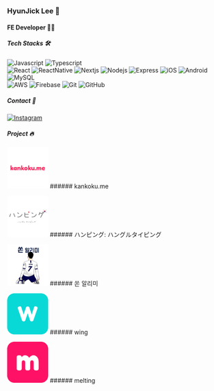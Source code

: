 ### HyunJick Lee 👋

#### FE Developer 🙋‍♂    

##### Tech Stacks 🛠
  
![Javascript](https://img.shields.io/badge/JavaScript-F7DF1E?style=flat-square&logo=Javascript&logoColor=212121)
![Typescript](https://img.shields.io/badge/TypeScript-3178C6?style=flat-square&logo=TypeScript&logoColor=fff)  
![React](https://img.shields.io/badge/React-fff?style=flat-square&logo=React&logoColor=61DAFB)
![ReactNative](https://img.shields.io/badge/ReactNative-fff?style=flat-square&logo=React&logoColor=61DAFB)
![Nextjs](https://img.shields.io/badge/Next.js-000000?style=flat-square&logo=Next.js&logoColor=fff)
![Nodejs](https://img.shields.io/badge/Node.js-339933?style=flat-square&logo=Node.js&logoColor=fff)
![Express](https://img.shields.io/badge/Express-000?style=flat-square&logo=Express&logoColor=fff)
![iOS](https://img.shields.io/badge/iOS-000?style=flat-square&logo=iOS&logoColor=fff)
![Android](https://img.shields.io/badge/Android-3DDC84?style=flat-square&logo=Android&logoColor=fff)  
![MySQL](https://img.shields.io/badge/MySQL-4479A1?style=flat-square&logo=MySQL&logoColor=fff)  
![AWS](https://img.shields.io/badge/AWS-232F3E?style=flat-square&logo=Amazon-AWS&logoColor=fff)
![Firebase](https://img.shields.io/badge/Firebase-FFCA28?style=flat-square&logo=Firebase&logoColor=000)
![Git](https://img.shields.io/badge/Git-F05032?style=flat-square&logo=Git&logoColor=fff)
![GitHub](https://img.shields.io/badge/GitHub-181717?style=flat-square&logo=GitHub&logoColor=fff)

##### Contact 🤝
[![Instagram](https://img.shields.io/badge/Instagram-E4405F?style=flat-square&logo=Instagram&logoColor=fff)](https://www.instagram.com/hjick_1)

##### Project 🔥

<img src="kankokume.png" alt="kankokume-logo" width="96"/> ###### kankoku.me

<img src="hanping.png" alt="hanping-logo" width="96"/> ###### ハンピング: ハングルタイピング

<img src="sonny.png" alt="sonny-logo" width="96"/> ###### 쏜 알리미

<img src="wing.png" alt="wing-logo" width="96"/> ###### wing

<img src="melting.png" alt="melting-logo" width="96"/> ###### melting

